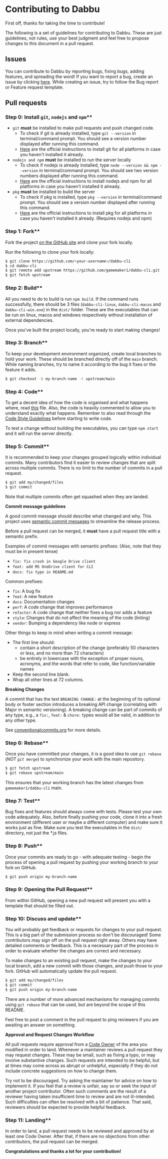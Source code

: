 # Contributing to Dabbu

First off, thanks for taking the time to contribute!

The following is a set of guidelines for contributing to Dabbu.
These are just guidelines, not rules, use your best judgment and feel free to
propose changes to this document in a pull request.

## Issues

You can contribute to Dabbu by reporting bugs, fixing bugs, adding features, and spreading the word! If you want to report a bug, create an issue by clicking [here](https://github.com/gamemaker1/dabbu-cli/issues/new/choose). While creating an issue, try to follow the Bug report or Feature request template.

## Pull requests

### Step 0: Install `git`, `nodejs` and `npm`**

- `git` **must** be installed to make pull requests and push changed code.
  - To check if git is already installed, type `git --version` in terminal/command prompt. You should see a version number displayed after running this command.
  - [Here](https://github.com/git-guides/install-git) are the official instructions to install git for all platforms in case you haven't installed it already.
- `nodejs and npm` **must** be installed to run the server locally
  - To check if nodejs is already installed, type `node --version && npm --version` in terminal/command prompt. You should see two version numbers displayed after running this command.
  - [Here](https://nodejs.org/en/download/package-manager/) are the official instructions to install nodejs and npm for all platforms in case you haven't installed it already.
- `pkg` **must** be installed to build the server
  - To check if pkg is installed, type `pkg --version` in terminal/command prompt. You should see a version number displayed after running this command.
  - [Here](https://www.npmjs.com/package/pkg#usage) are the official instructions to install pkg for all platforms in case you haven't installed it already. (Requires nodejs and npm)

### Step 1: Fork**

Fork the project [on the GitHub site](https://github.com/gamemaker1/dabbu-cli) and clone your fork locally.

Run the following to clone your fork locally:

```sh
$ git clone https://github.com/<your-username>/dabbu-cli
$ cd dabbu-cli
$ git remote add upstream https://github.com/gamemaker1/dabbu-cli.git
$ git fetch upstream
```

### Step 2: Build**

All you need to do to build is run `npm build`. If the command runs successfully, there should be 3 files (`dabbu-cli-linux`, `dabbu-cli-macos` and `dabbu-cli-win.exe`) in the `dist/` folder. These are the executables that can be run on linux, macos and windows respectively without installation of external dependencies.

Once you've built the project locally, you're ready to start making changes!

### Step 3: Branch**

To keep your development environment organized, create local branches to hold your work. These should be branched directly off of the `main` branch. While naming branches, try to name it according to the bug it fixes or the feature it adds.

```sh
$ git checkout -b my-branch-name -t upstream/main
```

### Step 4: Code**

To get a decent idea of how the code is organised and what happens where, read [this](./docs/Code.md) file. Also, the code is heavily commented to allow you to understand exactly what happens. Remember to also read through the [Code Style Guidelines](./docs/CodeStyles.md) before starting to write code.

To test a change without building the executables, you can type `npm start` and it will run the server directly.

### Step 5: Commit**

It is recommended to keep your changes grouped logically within individual commits. Many contributors find it easier to review changes that are split across multiple commits. There is no limit to the number of commits in a pull request.

```sh
$ git add my/changed/files
$ git commit
```

Note that multiple commits often get squashed when they are landed.

**Commit message guidelines**

A good commit message should describe what changed and why. This project uses [semantic commit messages](https://conventionalcommits.org/) to streamline the release process.

Before a pull request can be merged, it **must** have a pull request title with a semantic prefix.

Examples of commit messages with semantic prefixes: (Also, note that they must be in present tense)

- `fix: fix crash in Google Drive client`
- `feat: add MS OneDrive client for CLI`
- `docs: fix typo in README.md`

Common prefixes:

- `fix`: A bug fix
- `feat`: A new feature
- `docs`: Documentation changes
- `perf`: A code change that improves performance
- `refactor`: A code change that neither fixes a bug nor adds a feature
- `style`: Changes that do not affect the meaning of the code (linting)
- `vendor`: Bumping a dependency like node or express

Other things to keep in mind when writing a commit message:

- The first line should:
  - contain a short description of the change (preferably 50 characters or less, and no more than 72 characters)
  - be entirely in lowercase with the exception of proper nouns, acronyms, and the words that refer to code, like function/variable names
- Keep the second line blank.
- Wrap all other lines at 72 columns.

**Breaking Changes**

A commit that has the text `BREAKING CHANGE:` at the beginning of its optional body or footer section introduces a breaking API change (correlating with Major in semantic versioning). A breaking change can be part of commits of any type, e.g., a `fix:`, `feat:` & `chore:` types would all be valid, in addition to any other type.

See [conventionalcommits.org](https://conventionalcommits.org) for more details.

### Step 6: Rebase**

Once you have committed your changes, it is a good idea to use `git rebase` (*NOT `git merge`*) to synchronize your work with the main repository.

```sh
$ git fetch upstream
$ git rebase upstream/main
```

This ensures that your working branch has the latest changes from `gamemaker1/dabbu-cli` main.

### Step 7: Test**

Bug fixes and features should always come with tests. Please test your own code adequately. Also, before finally pushing your code, clone it into a fresh environment (different user or maybe a different computer) and make sure it works just as fine. Make sure you test the executables in the `dist/` directory, not just the *.js files.

### Step 8: Push**

Once your commits are ready to go - with adequate testing - begin the process of opening a pull request by pushing your working branch to your fork on GitHub.

```sh
$ git push origin my-branch-name
```

### Step 9: Opening the Pull Request**

From within GitHub, opening a new pull request will present you with a template that should be filled out.

### Step 10: Discuss and update**

You will probably get feedback or requests for changes to your pull request. This is a big part of the submission process so don't be discouraged! Some contributors may sign off on the pull request right away. Others may have detailed comments or feedback. This is a necessary part of the process in order to evaluate whether the changes are correct and necessary.

To make changes to an existing pull request, make the changes to your local branch, add a new commit with those changes, and push those to your fork. GitHub will automatically update the pull request.

```sh
$ git add my/changed/files
$ git commit
$ git push origin my-branch-name
```

There are a number of more advanced mechanisms for managing commits using `git rebase` that can be used, but are beyond the scope of this README.

Feel free to post a comment in the pull request to ping reviewers if you are awaiting an answer on something.

**Approval and Request Changes Workflow**

All pull requests require approval from a [Code Owner](https://github.com/dabbu-cli/blob/main/.github/CODE_OWNERS) of the area you modified in order to land. Whenever a maintainer reviews a pull request they may request changes. These may be small, such as fixing a typo, or may involve substantive changes. Such requests are intended to be helpful, but at times may come across as abrupt or unhelpful, especially if they do not include concrete suggestions on *how* to change them. 

Try not to be discouraged. Try asking the maintainer for advice on how to implement it. If you feel that a review is unfair, say so or seek the input of another project contributor. Often such comments are the result of a reviewer having taken insufficient time to review and are not ill-intended. Such difficulties can often be resolved with a bit of patience. That said, reviewers should be expected to provide helpful feedback.

### Step 11: Landing**

In order to land, a pull request needs to be reviewed and approved by at least one Code Owner. After that, if there are no objections from other contributors, the pull request can be merged.

**Congratulations and thanks a lot for your contribution!**
